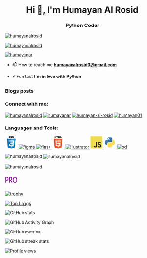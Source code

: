
<h1 align="center">Hi 👋, I'm Humayan Al Rosid</h1>
<h3 align="center">Python Coder</h3>

<p align="left"> <img src="https://komarev.com/ghpvc/?username=humayanalrosid&label=Profile%20views&color=0e75b6&style=flat" alt="humayanalrosid" /> </p>

<p align="left"> <a href="https://github.com/ryo-ma/github-profile-trophy"><img src="https://github-profile-trophy.vercel.app/?username=humayanalrosid" alt="humayanalrosid" /></a> </p>

<p align="left"> <a href="https://twitter.com/humayanar" target="blank"><img src="https://img.shields.io/twitter/follow/humayanar?logo=twitter&style=for-the-badge" alt="humayanar" /></a> </p>

- 📫 How to reach me **humayanalrosid3@gmail.com**

- ⚡ Fun fact **I'm in love with Python**

### Blogs posts
<!-- BLOG-POST-LIST:START -->
<!-- BLOG-POST-LIST:END -->

<h3 align="left">Connect with me:</h3>
<p align="left">
<a href="https://dev.to/humayanalrosid" target="blank"><img align="center" src="https://raw.githubusercontent.com/rahuldkjain/github-profile-readme-generator/master/src/images/icons/Social/devto.svg" alt="humayanalrosid" height="30" width="40" /></a>
<a href="https://twitter.com/humayanar" target="blank"><img align="center" src="https://raw.githubusercontent.com/rahuldkjain/github-profile-readme-generator/master/src/images/icons/Social/twitter.svg" alt="humayanar" height="30" width="40" /></a>
<a href="https://linkedin.com/in/humayan-al-rosid" target="blank"><img align="center" src="https://raw.githubusercontent.com/rahuldkjain/github-profile-readme-generator/master/src/images/icons/Social/linked-in-alt.svg" alt="humayan-al-rosid" height="30" width="40" /></a>
<a href="https://fb.com/humayan01" target="blank"><img align="center" src="https://raw.githubusercontent.com/rahuldkjain/github-profile-readme-generator/master/src/images/icons/Social/facebook.svg" alt="humayan01" height="30" width="40" /></a>
</p>

<h3 align="left">Languages and Tools:</h3>
<p align="left"> <a href="https://www.w3schools.com/css/" target="_blank" rel="noreferrer"> <img src="https://raw.githubusercontent.com/devicons/devicon/master/icons/css3/css3-original-wordmark.svg" alt="css3" width="40" height="40"/> </a> <a href="https://www.figma.com/" target="_blank" rel="noreferrer"> <img src="https://www.vectorlogo.zone/logos/figma/figma-icon.svg" alt="figma" width="40" height="40"/> </a> <a href="https://flask.palletsprojects.com/" target="_blank" rel="noreferrer"> <img src="https://www.vectorlogo.zone/logos/pocoo_flask/pocoo_flask-icon.svg" alt="flask" width="40" height="40"/> </a> <a href="https://www.w3.org/html/" target="_blank" rel="noreferrer"> <img src="https://raw.githubusercontent.com/devicons/devicon/master/icons/html5/html5-original-wordmark.svg" alt="html5" width="40" height="40"/> </a> <a href="https://www.adobe.com/in/products/illustrator.html" target="_blank" rel="noreferrer"> <img src="https://www.vectorlogo.zone/logos/adobe_illustrator/adobe_illustrator-icon.svg" alt="illustrator" width="40" height="40"/> </a> <a href="https://developer.mozilla.org/en-US/docs/Web/JavaScript" target="_blank" rel="noreferrer"> <img src="https://raw.githubusercontent.com/devicons/devicon/master/icons/javascript/javascript-original.svg" alt="javascript" width="40" height="40"/> </a> <a href="https://www.python.org" target="_blank" rel="noreferrer"> <img src="https://raw.githubusercontent.com/devicons/devicon/master/icons/python/python-original.svg" alt="python" width="40" height="40"/> </a> <a href="https://www.adobe.com/products/xd.html" target="_blank" rel="noreferrer"> <img src="https://cdn.worldvectorlogo.com/logos/adobe-xd.svg" alt="xd" width="40" height="40"/> </a> </p>

<p><img align="left" src="https://github-readme-stats.vercel.app/api/top-langs?username=humayanalrosid&show_icons=true&locale=en&layout=compact" alt="humayanalrosid" /></p>

<p>&nbsp;<img align="center" src="https://github-readme-stats.vercel.app/api?username=humayanalrosid&show_icons=true&locale=en" alt="humayanalrosid" /></p>

<p><img align="center" src="https://github-readme-streak-stats.herokuapp.com/?user=humayanalrosid&" alt="humayanalrosid" /></p>

<a href='https://github.com/pricing'><img src='https://raw.githubusercontent.com/acervenky/animated-github-badges/master/assets/pro.gif' width='40' height='40'></a> 

[![trophy](https://github-profile-trophy.vercel.app/?username=humayanalrosid)](https://github.com/ryo-ma/github-profile-trophy)

[![Top Langs](https://github-readme-stats.vercel.app/api/top-langs/?username=humayanalrosid)](https://github.com/anuraghazra/github-readme-stats)

![GitHub stats](https://github-readme-stats.vercel.app/api?username=humayanalrosid&show_icons=true)  

![GitHub Activity Graph](https://activity-graph.herokuapp.com/graph?username=humayanalrosid)  

![GitHub metrics](https://metrics.lecoq.io/humayanalrosid)  

![GitHub streak stats](https://github-readme-streak-stats.herokuapp.com/?user=humayanalrosid)  

![Profile views](https://gpvc.arturio.dev/humayanalrosid)  
